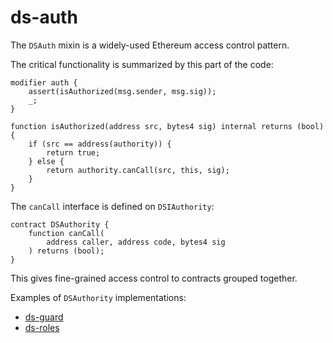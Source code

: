 ds-auth
=======

The `DSAuth` mixin is a widely-used Ethereum access control pattern.

The critical functionality is summarized by this part of the code:

    modifier auth {
        assert(isAuthorized(msg.sender, msg.sig));
        _;
    }

    function isAuthorized(address src, bytes4 sig) internal returns (bool) {
        if (src == address(authority)) {
            return true;
        } else {
            return authority.canCall(src, this, sig);
        }
    }

The `canCall` interface is defined on `DSIAuthority`:

    contract DSAuthority {
        function canCall(
            address caller, address code, bytes4 sig
        ) returns (bool);
    }

This gives fine-grained access control to contracts grouped together.

Examples of `DSAuthority` implementations:

  * [ds-guard](https://github.com/dapphub/ds-guard)
  * [ds-roles](https://github.com/dapphub/ds-roles)
